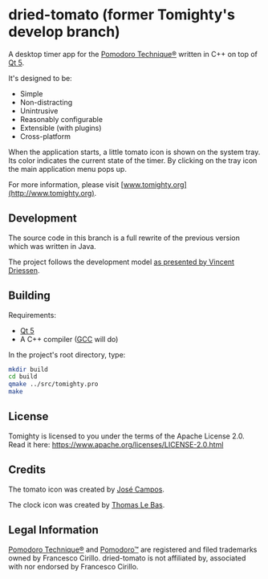 # dried-tomato (former Tomighty's develop branch) #

A desktop timer app for the [Pomodoro Technique®](http://pomodorotechnique.com)
written in C++ on top of [Qt 5](http://qt-project.org).

It's designed to be:

* Simple
* Non-distracting
* Unintrusive
* Reasonably configurable
* Extensible (with plugins)
* Cross-platform

When the application starts, a little tomato icon is shown on the system tray. Its color indicates
the current state of the timer. By clicking on the tray icon the main application menu pops up.

For more information, please visit [www.tomighty.org](http://www.tomighty.org).


## Development ##

The source code in this branch is a full rewrite of the previous version which was written in Java.

The project follows the development model
[as presented by Vincent Driessen](http://nvie.com/posts/a-successful-git-branching-model/).


## Building ##

Requirements:

* [Qt 5](http://qt-project.org)
* A C++ compiler ([GCC](https://gcc.gnu.org) will do)

In the project's root directory, type:

```bash
mkdir build
cd build
qmake ../src/tomighty.pro
make
```


## License ##

Tomighty is licensed to you under the terms of the Apache License 2.0.
Read it here: https://www.apache.org/licenses/LICENSE-2.0.html


## Credits ##

The tomato icon was created by [José Campos](www.thenounproject.com/jcampos).

The clock icon was created by [Thomas Le Bas](www.thenounproject.com/tlb).


## Legal Information ##

[Pomodoro Technique®](http://pomodorotechnique.com) and [Pomodoro™](http://pomodorotechnique.com)
are registered and filed trademarks owned by Francesco Cirillo. dried-tomato is not affiliated by,
associated with nor endorsed by Francesco Cirillo.
